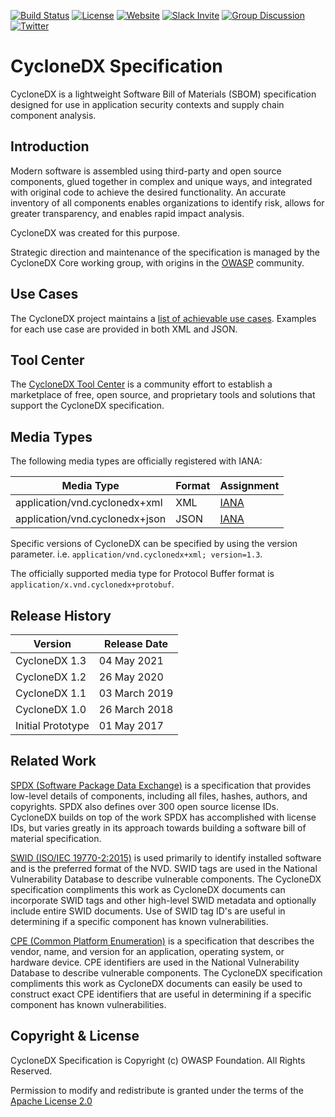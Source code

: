 [![Build Status](https://github.com/CycloneDX/specification/workflows/Maven%20CI/badge.svg)](https://github.com/CycloneDX/specification/actions?workflow=Maven+CI)
[![License][license-image]][license-url]
[![Website](https://img.shields.io/badge/https://-cyclonedx.org-blue.svg)](https://cyclonedx.org/)
[![Slack Invite](https://img.shields.io/badge/Slack-Join-blue?logo=slack&labelColor=393939)](https://cyclonedx.org/slack/invite)
[![Group Discussion](https://img.shields.io/badge/discussion-groups.io-blue.svg)](https://groups.io/g/CycloneDX)
[![Twitter](https://img.shields.io/twitter/url/http/shields.io.svg?style=social&label=Follow)](https://twitter.com/CycloneDX_Spec)

# CycloneDX Specification
CycloneDX is a lightweight Software Bill of Materials (SBOM) specification designed for use in application security 
contexts and supply chain component analysis.


## Introduction
Modern software is assembled using third-party and open source components, glued together in complex and unique ways,
and integrated with original code to achieve the desired functionality. An accurate inventory of all components enables
organizations to identify risk, allows for greater transparency, and enables rapid impact analysis.

CycloneDX was created for this purpose.

Strategic direction and maintenance of the specification is managed by the CycloneDX Core working group, with origins
in the [OWASP](https://owasp.org) community.


## Use Cases
The CycloneDX project maintains a [list of achievable use cases](https://cyclonedx.org/use-cases/). Examples for each
use case are provided in both XML and JSON.


## Tool Center
The [CycloneDX Tool Center](https://cyclonedx.org/tool-center/) is a community effort to establish a marketplace of 
free, open source, and proprietary tools and solutions that support the CycloneDX specification. 


## Media Types

The following media types are officially registered with IANA:

| Media Type | Format | Assignment |
| ------- | --------- | --------- |
| application/vnd.cyclonedx+xml | XML | [IANA](https://www.iana.org/assignments/media-types/application/vnd.cyclonedx+xml) |
| application/vnd.cyclonedx+json | JSON | [IANA](https://www.iana.org/assignments/media-types/application/vnd.cyclonedx+json) |

Specific versions of CycloneDX can be specified by using the version parameter. i.e. `application/vnd.cyclonedx+xml; version=1.3`.

The officially supported media type for Protocol Buffer format is `application/x.vnd.cyclonedx+protobuf`.


## Release History

| Version | Release Date |
| ------- | --------- |
| CycloneDX 1.3 | 04 May 2021 |
| CycloneDX 1.2 | 26 May 2020 |
| CycloneDX 1.1 | 03 March 2019 |
| CycloneDX 1.0 | 26 March 2018 |
| Initial Prototype | 01 May 2017 |


## Related Work
[SPDX (Software Package Data Exchange)][spdx-url] is a specification that provides low-level details of components, including all files, hashes, authors, and copyrights. SPDX also defines over 300 open source license IDs. CycloneDX builds on top of the work SPDX has accomplished with license IDs, but varies greatly in its approach towards building a software bill of material specification.

[SWID (ISO/IEC 19770-2:2015)][swid-url] is used primarily to identify installed software and is the preferred format of the NVD. SWID tags are used in the National Vulnerability Database to describe vulnerable components. The CycloneDX specification compliments this work as CycloneDX documents can incorporate SWID tags and other high-level SWID metadata and optionally include entire SWID documents. Use of SWID tag ID's are useful in determining if a specific component has known vulnerabilities.

[CPE (Common Platform Enumeration)][cpe-url] is a specification that describes the vendor, name, and version for an application, operating system, or hardware device. CPE identifiers are used in the National Vulnerability Database to describe vulnerable components. The CycloneDX specification compliments this work as CycloneDX documents can easily be used to construct exact CPE identifiers that are useful in determining if a specific component has known vulnerabilities.

## Copyright & License

CycloneDX Specification is Copyright (c) OWASP Foundation. All Rights Reserved.

Permission to modify and redistribute is granted under the terms of the [Apache License 2.0][license-url]

[license-image]: https://img.shields.io/badge/license-apache%20v2-brightgreen.svg
[license-url]: https://github.com/CycloneDX/specification/blob/master/LICENSE
[spdx-url]: https://spdx.org
[swid-url]: https://www.iso.org/standard/65666.html
[cpe-url]: https://nvd.nist.gov/products/cpe
